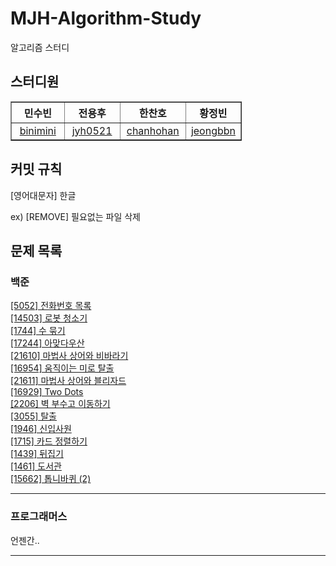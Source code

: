 # MJH-Algorithm-Study
알고리즘 스터디

## 스터디원
<table border="1" style='width:370px; text-align:center'>
	<th style='width:33.3%; text-align:center'>민수빈</th>
	<th style='width:33.3%; text-align:center'>전용후</th>
    	<th style='width:33.3%; text-align:center'>한찬호</th>
	<th style='width:33.3%; text-align:center'>황정빈</th>
	<tr>
	    <td><a href='https://github.com/binimini'>binimini</a></td>
	    <td><a href='https://github.com/jyh0521'>jyh0521</a></td>
            <td><a href='https://github.com/ChanHoHan'>chanhohan</a></td>
	    <td><a href='https://github.com/jeongbbn'>jeongbbn</a></td>
	</tr>
</table>

## 커밋 규칙
[영어대문자] 한글

ex) [REMOVE] 필요없는 파일 삭제

## 문제 목록   
### 백준   
[[5052] 전화번호 목록](https://www.acmicpc.net/problem/5052)   
[[14503] 로봇 청소기](https://www.acmicpc.net/problem/14503)   
[[1744] 수 묶기](https://www.acmicpc.net/problem/1744)   
[[17244] 아맞다우산](https://www.acmicpc.net/problem/17244)    
[[21610] 마법사 상어와 비바라기](https://www.acmicpc.net/problem/21610)   
[[16954] 움직이는 미로 탈출](https://www.acmicpc.net/problem/16954)   
[[21611] 마법사 상어와 블리자드](https://www.acmicpc.net/problem/21611)    
[[16929] Two Dots](https://www.acmicpc.net/problem/16929)   
[[2206] 벽 부수고 이동하기](https://www.acmicpc.net/problem/2206)   
[[3055] 탈출](https://www.acmicpc.net/problem/3055)    
[[1946] 신입사원](https://www.acmicpc.net/problem/1946)    
[[1715] 카드 정렬하기](https://www.acmicpc.net/problem/1715)    
[[1439] 뒤집기](https://www.acmicpc.net/problem/1439)    
[[1461] 도서관](https://www.acmicpc.net/problem/1461)    
[[15662] 톱니바퀴 (2)](https://www.acmicpc.net/problem/15662)

---

### 프로그래머스
언젠간..

---
